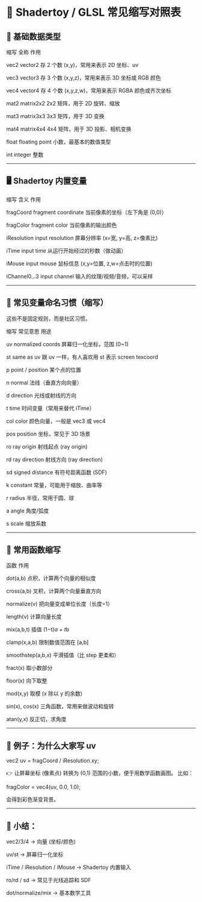 # 🧾 Shadertoy / GLSL 常见缩写对照表

## 🎨 基础数据类型

缩写	全称	作用

vec2	vector2	存 2 个数 (x,y)，常用来表示 2D 坐标、uv

vec3	vector3	存 3 个数 (x,y,z)，常用来表示 3D 坐标或 RGB 颜色

vec4	vector4	存 4 个数 (x,y,z,w)，常用来表示 RGBA 颜色或齐次坐标

mat2	matrix2x2	2x2 矩阵，用于 2D 旋转、缩放

mat3	matrix3x3	3x3 矩阵，用于 3D 变换

mat4	matrix4x4	4x4 矩阵，用于 3D 投影、相机变换

float	floating point	小数，最基本的数值类型

int	integer	整数




---

## 🖥️ Shadertoy 内置变量

缩写	含义	作用

fragCoord	fragment coordinate	当前像素的坐标（左下角是 (0,0)）

fragColor	fragment color	当前像素的输出颜色

iResolution	input resolution	屏幕分辨率 (x=宽, y=高, z=像素比)

iTime	input time	从运行开始经过的秒数（做动画）

iMouse	input mouse	鼠标信息 (x,y=位置, z,w=点击时的位置)

iChannel0...3	input channel	输入的纹理/视频/音频，可以采样



---

## 📐 常见变量命名习惯（缩写）

这些不是固定规则，而是社区习惯。

缩写	常见意思	用途

uv	normalized coords	屏幕归一化坐标，范围 (0~1)

st	same as uv	跟 uv 一样，有人喜欢用 st 表示 screen texcoord

p	point / position	某个点的位置

n	normal	法线（垂直方向向量）

d	direction	光线或射线的方向

t	time	时间变量（常用来替代 iTime）

col	color	颜色向量，一般是 vec3 或 vec4

pos	position	坐标，常见于 3D 场景

ro	ray origin	射线起点 (ray origin)

rd	ray direction	射线方向 (ray direction)

sd	signed distance	有符号距离函数 (SDF)

k	constant	常量，可能用于缩放、曲率等

r	radius	半径，常用于圆、球

a	angle	角度/弧度

s	scale	缩放系数




---

## 🔧 常用函数缩写

函数	作用

dot(a,b)	点积，计算两个向量的相似度

cross(a,b)	叉积，计算两个向量垂直方向

normalize(v)	把向量变成单位长度（长度=1）

length(v)	计算向量长度

mix(a,b,t)	插值 (1−t)*a + t*b

clamp(x,a,b)	限制数值范围在 [a,b]

smoothstep(a,b,x)	平滑插值（比 step 更柔和）

fract(x)	取小数部分

floor(x)	向下取整

mod(x,y)	取模 (x 除以 y 的余数)

sin(x), cos(x)	三角函数，常用来做波动和旋转

atan(y,x)	反正切，求角度




---

## 🎯 例子：为什么大家写 uv

vec2 uv = fragCoord / iResolution.xy;

👉 让屏幕坐标 (像素点) 转换为 (0,1) 范围的小数，便于用数学函数画图。
比如：

fragColor = vec4(uv, 0.0, 1.0);

会得到彩色渐变背景。


---

## 📌 小结：

vec2/3/4 → 向量 (坐标/颜色)

uv/st → 屏幕归一化坐标

iTime / iResolution / iMouse → Shadertoy 内置输入

ro/rd / sd → 常见于光线追踪和 SDF

dot/normalize/mix → 基本数学工具




